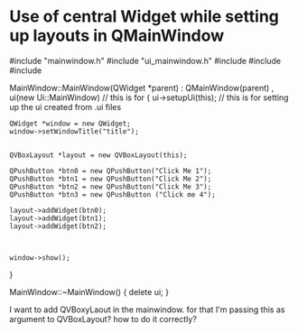 # Use of central Widget while setting up layouts in QMainWindow

#include "mainwindow.h"
#include "ui_mainwindow.h"
#include <QPushButton>
#include <QVBoxLayout>
#include <QString>


MainWindow::MainWindow(QWidget *parent)
    : QMainWindow(parent)
    , ui(new Ui::MainWindow) // this is for
{
    ui->setupUi(this); // this is for setting up the ui created from .ui files

    QWidget *window = new QWidget;
    window->setWindowTitle("title");


    QVBoxLayout *layout = new QVBoxLayout(this);

    QPushButton *btn0 = new QPushButton("Click Me 1");
    QPushButton *btn1 = new QPushButton("Click Me 2");
    QPushButton *btn2 = new QPushButton("Click Me 3");
    QPushButton *btn3 = new QPushButton ("Click me 4");

    layout->addWidget(btn0);
    layout->addWidget(btn1);
    layout->addWidget(btn2);



    window->show();





}

MainWindow::~MainWindow()
{
    delete ui;
}

I want to add QVBoxyLaout in the mainwindow.
for that I'm passing this as argument to QVBoxLayout?
how to do it correctly?

